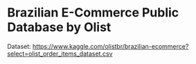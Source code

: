 # Brazilian E-Commerce Public Database by Olist
Dataset: https://www.kaggle.com/olistbr/brazilian-ecommerce?select=olist_order_items_dataset.csv
